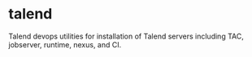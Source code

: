 # talend
Talend devops utilities for installation of Talend servers including TAC, jobserver, runtime, nexus, and CI.
